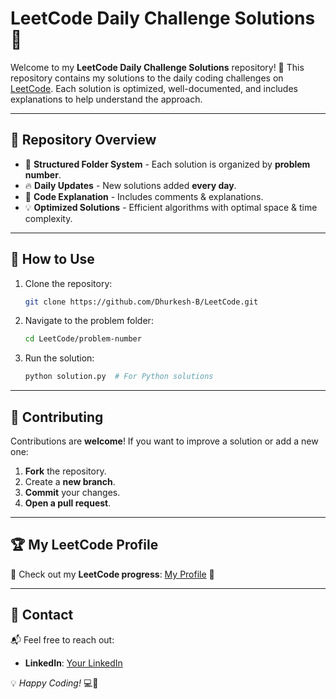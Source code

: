# LeetCode Daily Challenge Solutions 🚀

Welcome to my **LeetCode Daily Challenge Solutions** repository! 🌟 This repository contains my solutions to the daily coding challenges on [LeetCode](https://leetcode.com/). Each solution is optimized, well-documented, and includes explanations to help understand the approach.

---

## 📌 Repository Overview

- 📂 **Structured Folder System** - Each solution is organized by **problem number**.
- 🔥 **Daily Updates** - New solutions added **every day**.
- 📝 **Code Explanation** - Includes comments & explanations.
- 💡 **Optimized Solutions** - Efficient algorithms with optimal space & time complexity.

---

## 🚀 How to Use

1. Clone the repository:
   ```bash
   git clone https://github.com/Dhurkesh-B/LeetCode.git
   ```
2. Navigate to the problem folder:
   ```bash
   cd LeetCode/problem-number
   ```
3. Run the solution:
   ```bash
   python solution.py  # For Python solutions
   ```
---

## 🤝 Contributing

Contributions are **welcome**! If you want to improve a solution or add a new one:
1. **Fork** the repository.
2. Create a **new branch**.
3. **Commit** your changes.
4. **Open a pull request**.

---

## 🏆 My LeetCode Profile

📌 Check out my **LeetCode progress**: [My Profile](https://leetcode.com/dhurkesh-b/) 🚀

---

## 📧 Contact

📬 Feel free to reach out:
- **LinkedIn**: [Your LinkedIn](https://www.linkedin.com/in/dhurkesh-b/)

💡 *Happy Coding!* 💻🎯

